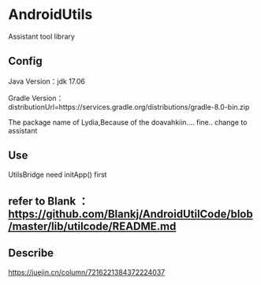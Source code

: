 # AndroidUtils
Assistant tool library
## Config
Java Version：jdk 17.06

Gradle Version：distributionUrl=https\://services.gradle.org/distributions/gradle-8.0-bin.zip

The package name of Lydia,Because of the doavahkiin....
fine.. change to assistant
## Use 
UtilsBridge need initApp() first
## refer to Blank ：https://github.com/Blankj/AndroidUtilCode/blob/master/lib/utilcode/README.md

## Describe
https://juejin.cn/column/7216221384372224037
